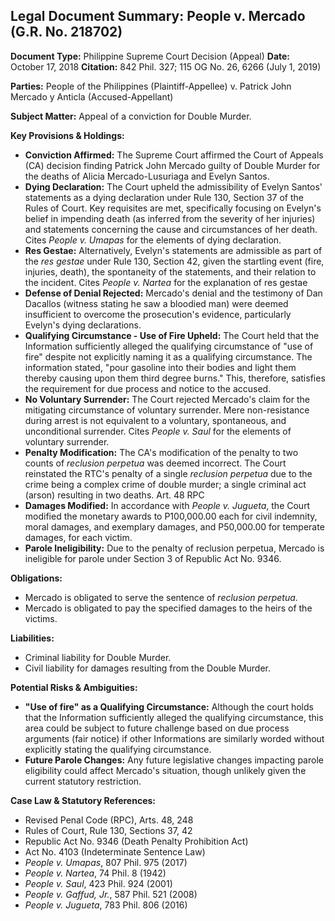 ## Legal Document Summary: People v. Mercado (G.R. No. 218702)

**Document Type:** Philippine Supreme Court Decision (Appeal)
**Date:** October 17, 2018
**Citation:** 842 Phil. 327; 115 OG No. 26, 6266 (July 1, 2019)

**Parties:** People of the Philippines (Plaintiff-Appellee) v. Patrick John Mercado y Anticla (Accused-Appellant)

**Subject Matter:** Appeal of a conviction for Double Murder.

**Key Provisions & Holdings:**

*   **Conviction Affirmed:** The Supreme Court affirmed the Court of Appeals (CA) decision finding Patrick John Mercado guilty of Double Murder for the deaths of Alicia Mercado-Lusuriaga and Evelyn Santos.
*   **Dying Declaration:** The Court upheld the admissibility of Evelyn Santos' statements as a dying declaration under Rule 130, Section 37 of the Rules of Court. Key requisites are met, specifically focusing on Evelyn's belief in impending death (as inferred from the severity of her injuries) and statements concerning the cause and circumstances of her death. Cites *People v. Umapas* for the elements of dying declaration.
*   **Res Gestae:** Alternatively, Evelyn's statements are admissible as part of the *res gestae* under Rule 130, Section 42, given the startling event (fire, injuries, death), the spontaneity of the statements, and their relation to the incident. Cites *People v. Nartea* for the explanation of res gestae
*   **Defense of Denial Rejected:** Mercado's denial and the testimony of Dan Dacallos (witness stating he saw a bloodied man) were deemed insufficient to overcome the prosecution's evidence, particularly Evelyn's dying declarations.
*   **Qualifying Circumstance - Use of Fire Upheld:** The Court held that the Information sufficiently alleged the qualifying circumstance of "use of fire" despite not explicitly naming it as a qualifying circumstance. The information stated, "pour gasoline into their bodies and light them thereby causing upon them third degree burns." This, therefore, satisfies the requirement for due process and notice to the accused.
*   **No Voluntary Surrender:** The Court rejected Mercado's claim for the mitigating circumstance of voluntary surrender. Mere non-resistance during arrest is not equivalent to a voluntary, spontaneous, and unconditional surrender. Cites *People v. Saul* for the elements of voluntary surrender.
*   **Penalty Modification:** The CA's modification of the penalty to two counts of *reclusion perpetua* was deemed incorrect. The Court reinstated the RTC's penalty of a single *reclusion perpetua* due to the crime being a complex crime of double murder; a single criminal act (arson) resulting in two deaths. Art. 48 RPC
*   **Damages Modified:** In accordance with *People v. Jugueta*, the Court modified the monetary awards to P100,000.00 each for civil indemnity, moral damages, and exemplary damages, and P50,000.00 for temperate damages, for each victim.
*   **Parole Ineligibility:** Due to the penalty of reclusion perpetua, Mercado is ineligible for parole under Section 3 of Republic Act No. 9346.

**Obligations:**

*   Mercado is obligated to serve the sentence of *reclusion perpetua*.
*   Mercado is obligated to pay the specified damages to the heirs of the victims.

**Liabilities:**

*   Criminal liability for Double Murder.
*   Civil liability for damages resulting from the Double Murder.

**Potential Risks & Ambiguities:**

*   **"Use of fire" as a Qualifying Circumstance:** Although the court holds that the Information sufficiently alleged the qualifying circumstance, this area could be subject to future challenge based on due process arguments (fair notice) if other Informations are similarly worded without explicitly stating the qualifying circumstance.
*   **Future Parole Changes:** Any future legislative changes impacting parole eligibility could affect Mercado's situation, though unlikely given the current statutory restriction.

**Case Law & Statutory References:**

*   Revised Penal Code (RPC), Arts. 48, 248
*   Rules of Court, Rule 130, Sections 37, 42
*   Republic Act No. 9346 (Death Penalty Prohibition Act)
*   Act No. 4103 (Indeterminate Sentence Law)
*   *People v. Umapas*, 807 Phil. 975 (2017)
*   *People v. Nartea*, 74 Phil. 8 (1942)
*   *People v. Saul*, 423 Phil. 924 (2001)
*   *People v. Gaffud, Jr.*, 587 Phil. 521 (2008)
*   *People v. Jugueta*, 783 Phil. 806 (2016)
